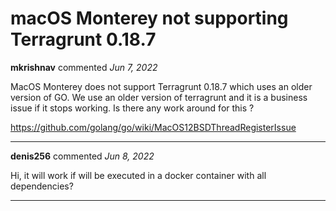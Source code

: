 # macOS Monterey not supporting Terragrunt 0.18.7

**mkrishnav** commented *Jun 7, 2022*

MacOS Monterey does not support Terragrunt 0.18.7 which uses an older version of GO. We use an older version of terragrunt and it is a business issue if it stops working. Is there any work around for this ?

https://github.com/golang/go/wiki/MacOS12BSDThreadRegisterIssue
<br />
***


**denis256** commented *Jun 8, 2022*

Hi,
it will work if will be executed in a docker container with all dependencies?

***

